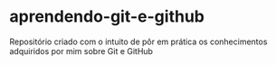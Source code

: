 # aprendendo-git-e-github
Repositório criado com o intuito de pôr em prática os conhecimentos adquiridos por mim sobre Git e GitHub
